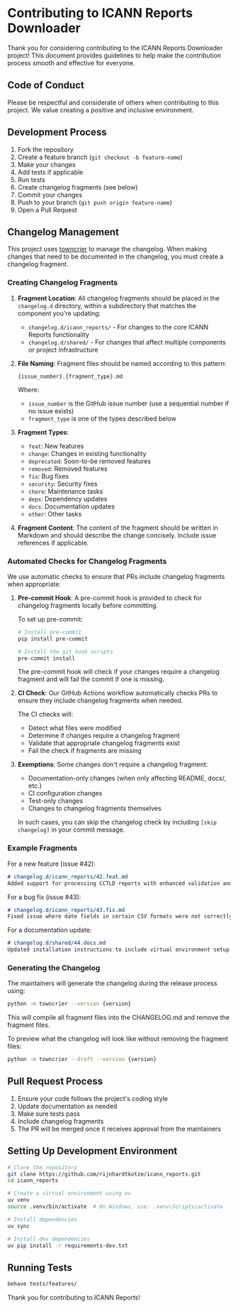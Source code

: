 # Contributing to ICANN Reports Downloader

Thank you for considering contributing to the ICANN Reports Downloader project! This document provides guidelines to help make the contribution process smooth and effective for everyone.

## Code of Conduct

Please be respectful and considerate of others when contributing to this project. We value creating a positive and inclusive environment.

## Development Process

1. Fork the repository
2. Create a feature branch (`git checkout -b feature-name`)
3. Make your changes
4. Add tests if applicable
5. Run tests
6. Create changelog fragments (see below)
7. Commit your changes
8. Push to your branch (`git push origin feature-name`)
9. Open a Pull Request

## Changelog Management

This project uses [towncrier](https://towncrier.readthedocs.io/) to manage the changelog. When making changes that need to be documented in the changelog, you must create a changelog fragment.

### Creating Changelog Fragments

1. **Fragment Location**: All changelog fragments should be placed in the `changelog.d` directory, within a subdirectory that matches the component you're updating:
   - `changelog.d/icann_reports/` - For changes to the core ICANN Reports functionality
   - `changelog.d/shared/` - For changes that affect multiple components or project infrastructure

2. **File Naming**: Fragment files should be named according to this pattern:
   ```
   {issue_number}.{fragment_type}.md
   ```

   Where:
   - `issue_number` is the GitHub issue number (use a sequential number if no issue exists)
   - `fragment_type` is one of the types described below

3. **Fragment Types**:
   - `feat`: New features
   - `change`: Changes in existing functionality
   - `deprecated`: Soon-to-be removed features
   - `removed`: Removed features
   - `fix`: Bug fixes
   - `security`: Security fixes
   - `chore`: Maintenance tasks
   - `deps`: Dependency updates
   - `docs`: Documentation updates
   - `other`: Other tasks

4. **Fragment Content**: The content of the fragment should be written in Markdown and should describe the change concisely. Include issue references if applicable.

### Automated Checks for Changelog Fragments

We use automatic checks to ensure that PRs include changelog fragments when appropriate:

1. **Pre-commit Hook**: A pre-commit hook is provided to check for changelog fragments locally before committing.

   To set up pre-commit:
   ```bash
   # Install pre-commit
   pip install pre-commit

   # Install the git hook scripts
   pre-commit install
   ```

   The pre-commit hook will check if your changes require a changelog fragment and will fail the commit if one is missing.

2. **CI Check**: Our GitHub Actions workflow automatically checks PRs to ensure they include changelog fragments when needed.

   The CI checks will:
   - Detect what files were modified
   - Determine if changes require a changelog fragment
   - Validate that appropriate changelog fragments exist
   - Fail the check if fragments are missing

3. **Exemptions**: Some changes don't require a changelog fragment:
   - Documentation-only changes (when only affecting README, docs/, etc.)
   - CI configuration changes
   - Test-only changes
   - Changes to changelog fragments themselves

   In such cases, you can skip the changelog check by including `[skip changelog]` in your commit message.

### Example Fragments

For a new feature (issue #42):
```markdown
# changelog.d/icann_reports/42.feat.md
Added support for processing CCTLD reports with enhanced validation and normalization.
```

For a bug fix (issue #43):
```markdown
# changelog.d/icann_reports/43.fix.md
Fixed issue where date fields in certain CSV formats were not correctly parsed.
```

For a documentation update:
```markdown
# changelog.d/shared/44.docs.md
Updated installation instructions to include virtual environment setup.
```

### Generating the Changelog

The maintainers will generate the changelog during the release process using:

```bash
python -m towncrier --version {version}
```

This will compile all fragment files into the CHANGELOG.md and remove the fragment files.

To preview what the changelog will look like without removing the fragment files:

```bash
python -m towncrier --draft --version {version}
```

## Pull Request Process

1. Ensure your code follows the project's coding style
2. Update documentation as needed
3. Make sure tests pass
4. Include changelog fragments
5. The PR will be merged once it receives approval from the maintainers

## Setting Up Development Environment

```bash
# Clone the repository
git clone https://github.com/rijnhardtkotze/icann_reports.git
cd icann_reports

# Create a virtual environment using uv
uv venv
source .venv/bin/activate  # On Windows, use: .venv\Scripts\activate

# Install dependencies
uv sync

# Install dev dependencies
uv pip install -r requirements-dev.txt
```

## Running Tests

```bash
behave tests/features/
```

Thank you for contributing to ICANN Reports!
